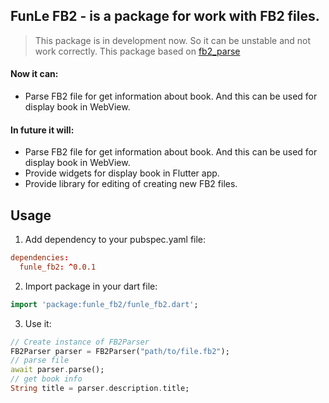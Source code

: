 ## FunLe FB2 - is a package for work with FB2 files.

> This package is in development now. So it can be unstable and not work correctly.
> This package based on [fb2_parse](https://pub.dev/packages/fb2_parse)

#### Now it can:
* Parse FB2 file for get information about book. And this can be used for display book in WebView.

#### In future it will:
* Parse FB2 file for get information about book. And this can be used for display book in WebView.
* Provide widgets for display book in Flutter app.
* Provide library for editing of creating new FB2 files.

## Usage
1. Add dependency to your pubspec.yaml file:
```toml
dependencies:
  funle_fb2: ^0.0.1
```

2. Import package in your dart file:
```dart
import 'package:funle_fb2/funle_fb2.dart';
```

3. Use it:
```dart
// Create instance of FB2Parser
FB2Parser parser = FB2Parser("path/to/file.fb2");
// parse file
await parser.parse();
// get book info
String title = parser.description.title;
```